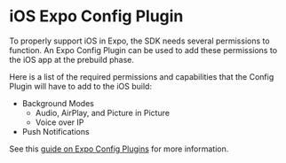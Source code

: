 # iOS Expo Config Plugin

To properly support iOS in Expo, the SDK needs several permissions to function.
An Expo Config Plugin can be used to add these permissions to the iOS app at the
prebuild phase.

Here is a list of the required permissions and capabilities that the Config
Plugin will have to add to the iOS build:

- Background Modes
  - Audio, AirPlay, and Picture in Picture
  - Voice over IP
- Push Notifications

See this
[guide on Expo Config Plugins](https://docs.expo.dev/config-plugins/introduction/)
for more information.
